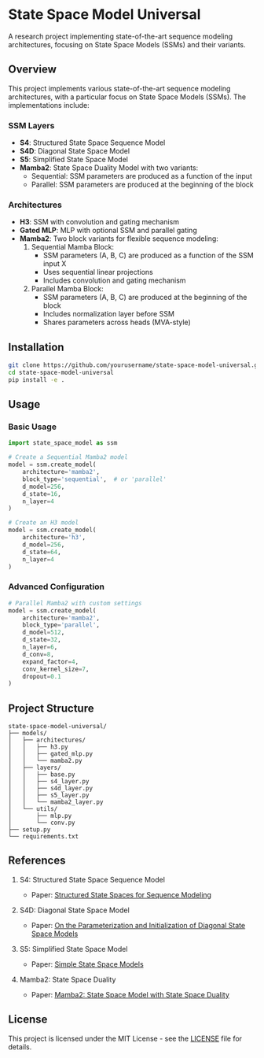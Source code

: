 # State Space Model Universal

A research project implementing state-of-the-art sequence modeling architectures, focusing on State Space Models (SSMs) and their variants.

## Overview

This project implements various state-of-the-art sequence modeling architectures, with a particular focus on State Space Models (SSMs). The implementations include:

### SSM Layers
- **S4**: Structured State Space Sequence Model
- **S4D**: Diagonal State Space Model
- **S5**: Simplified State Space Model
- **Mamba2**: State Space Duality Model with two variants:
  - Sequential: SSM parameters are produced as a function of the input
  - Parallel: SSM parameters are produced at the beginning of the block

### Architectures
- **H3**: SSM with convolution and gating mechanism
- **Gated MLP**: MLP with optional SSM and parallel gating
- **Mamba2**: Two block variants for flexible sequence modeling:
  1. Sequential Mamba Block:
     - SSM parameters (A, B, C) are produced as a function of the SSM input X
     - Uses sequential linear projections
     - Includes convolution and gating mechanism
  2. Parallel Mamba Block:
     - SSM parameters (A, B, C) are produced at the beginning of the block
     - Includes normalization layer before SSM
     - Shares parameters across heads (MVA-style)

## Installation

```bash
git clone https://github.com/yourusername/state-space-model-universal.git
cd state-space-model-universal
pip install -e .
```

## Usage

### Basic Usage

```python
import state_space_model as ssm

# Create a Sequential Mamba2 model
model = ssm.create_model(
    architecture='mamba2',
    block_type='sequential',  # or 'parallel'
    d_model=256,
    d_state=16,
    n_layer=4
)

# Create an H3 model
model = ssm.create_model(
    architecture='h3',
    d_model=256,
    d_state=64,
    n_layer=4
)
```

### Advanced Configuration

```python
# Parallel Mamba2 with custom settings
model = ssm.create_model(
    architecture='mamba2',
    block_type='parallel',
    d_model=512,
    d_state=32,
    n_layer=6,
    d_conv=8,
    expand_factor=4,
    conv_kernel_size=7,
    dropout=0.1
)
```

## Project Structure

```
state-space-model-universal/
├── models/
│   ├── architectures/
│   │   ├── h3.py
│   │   ├── gated_mlp.py
│   │   └── mamba2.py
│   ├── layers/
│   │   ├── base.py
│   │   ├── s4_layer.py
│   │   ├── s4d_layer.py
│   │   ├── s5_layer.py
│   │   └── mamba2_layer.py
│   └── utils/
│       ├── mlp.py
│       └── conv.py
├── setup.py
└── requirements.txt
```

## References

1. S4: Structured State Space Sequence Model
   - Paper: [Structured State Spaces for Sequence Modeling](https://arxiv.org/abs/2111.00396)

2. S4D: Diagonal State Space Model
   - Paper: [On the Parameterization and Initialization of Diagonal State Space Models](https://arxiv.org/abs/2206.11893)

3. S5: Simplified State Space Model
   - Paper: [Simple State Space Models](https://arxiv.org/abs/2303.11245)

4. Mamba2: State Space Duality
   - Paper: [Mamba2: State Space Model with State Space Duality](https://arxiv.org/abs/2402.xxxxx)

## License

This project is licensed under the MIT License - see the [LICENSE](LICENSE) file for details.
